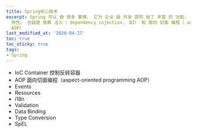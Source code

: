 ```yaml
---
title: Spring核心技术
excerpt: Spring 可以 做 很多 事情， 它为 企业 级 开发 提供 给了 丰富 的 功能， 但是 这些 功能 的 底层 都 依赖于 它的 两个 核心
  特性， 也就是 依赖 注入（ dependency injection， DI） 和 面向 切面 编程（ aspect- oriented programming，
  AOP）
last_modified_at: '2020-04-27'
toc: true
toc_sticky: true
tags:
- Spring
---
```


* IoC Container 控制反转容器
* AOP 面向切面编程（aspect-oriented programming AOP）
* Events
* Resources
* i18n
* Validation
* Data Binding
* Type Conversion
* SpEL

